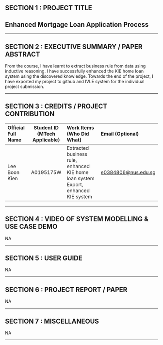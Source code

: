 ## SECTION 1 : PROJECT TITLE
## Enhanced Mortgage Loan Application Process

---
## SECTION 2 : EXECUTIVE SUMMARY / PAPER ABSTRACT
From the course, I have learnt to extract business rule from data using inductive reasoning. I have successfully enhanced the KIE home loan system using the discovered knowledge. Towards the end of the project, I have exported my project to github and IVLE system for the individual project submission. 

---
## SECTION 3 : CREDITS / PROJECT CONTRIBUTION

| Official Full Name  | Student ID (MTech Applicable)  | Work Items (Who Did What) | Email (Optional) |
| :------------ |:---------------:| :-----| :-----|
| Lee Boon Kien | A0195175W | Extracted business rule, enhanced KIE home loan system Export, enhanced KIE system| e0384806@nus.edu.sg |
---
## SECTION 4 : VIDEO OF SYSTEM MODELLING & USE CASE DEMO

NA

---
## SECTION 5 : USER GUIDE

NA

---
## SECTION 6 : PROJECT REPORT / PAPER

NA

---
## SECTION 7 : MISCELLANEOUS

NA

---

